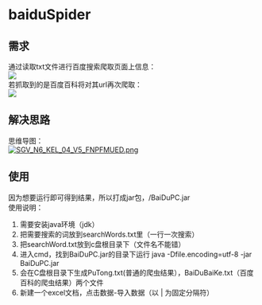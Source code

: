 # baiduSpider
## 需求
通过读取txt文件进行百度搜索爬取页面上信息：  
![](https://s26.postimg.cc/tx9ldxxk9/image.png)  
若抓取到的是百度百科将对其url再次爬取：  
![](https://s26.postimg.cc/5grfjgp3t/image.png)  
## 解决思路  
思维导图：  
[![SGV_N6_KEL_04_V5_FNPFMUED.png](https://s26.postimg.cc/9eep8jyyx/SGV_N6_KEL_04_V5_FNPFMUED.png)](https://postimg.cc/image/q267b1tqd/)  
## 使用
因为想要运行即可得到结果，所以打成jar包，/BaiDuPC.jar  
使用说明：  

 1. 需要安装java环境（jdk）  
 2. 把需要搜索的词放到searchWords.txt里（一行一次搜索）  
 3. 把searchWord.txt放到c盘根目录下（文件名不能错）  
 4. 进入cmd，找到BaiDuPC.jar的目录下运行    java -Dfile.encoding=utf-8 -jar BaiDuPC.jar  
 5. 会在C盘根目录下生成PuTong.txt(普通的爬虫结果），BaiDuBaiKe.txt（百度百科的爬虫结果）两个文件  
 6. 新建一个excel文档，点击数据-导入数据（以 | 为固定分隔符）  